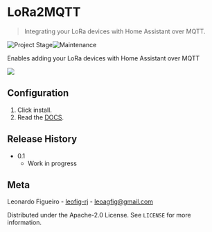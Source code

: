 # LoRa2MQTT
> Integrating your LoRa devices with Home Assistant over MQTT.

![Project Stage][project-stage-shield]![Maintenance][maintenance-shield]

Enables adding your LoRa devices with Home Assistant over MQTT

<img src="https://raw.githubusercontent.com/leofig-rj/leofig-hass-addons/master/lora2mqtt/pictures/LoRa2MQTT_INI"/>

## Configuration

1. Click install.
2. Read the [DOCS](https://github.com/leofig-rj/leofig-hass-addons/blob/master/lora2mqtt/DOCS.md).

## Release History

* 0.1
    * Work in progress

## Meta

Leonardo Figueiro - [leofig-rj][github_leofig-rj] - leoagfig@gmail.com

Distributed under the Apache-2.0 License. See ``LICENSE`` for more information.

<!-- Markdown link -->
[wiki]: https://github.com/leofig-rj/leofig-hass-addons
[project-stage-shield]: https://img.shields.io/badge/project%20stage-development%20beta-red.svg
[maintenance-shield]: https://img.shields.io/maintenance/yes/2025.svg
[github_leofig-rj]: https://github.com/leofig-rj/
